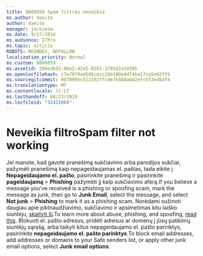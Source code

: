 ```yaml
---
title: 8000059 Spam filtras neveikia
ms.author: daeite
author: daeite
manager: jackiesm
ms.date: 9/17/2018
ms.audience: ITPro
ms.topic: article
ROBOTS: NOINDEX, NOFOLLOW
localization_priority: Normal
ms.custom: 8000059
ms.assetid: 29dedb91-06e2-42e5-8281-3785d2a10305
ms.openlocfilehash: c7e7079a45d6cecc2bb180e4df4ba17ca5dd2ff6
ms.sourcegitcommit: 9d78905c512192ffc4675468abd2efc5f2e4baf4
ms.translationtype: MT
ms.contentlocale: lt-LT
ms.lasthandoff: 04/23/2019
ms.locfileid: "32421068"
---
```

# <a name="spam-filter-not-working"></a><span data-ttu-id="54eb9-102">Neveikia filtro</span><span class="sxs-lookup"><span data-stu-id="54eb9-102">Spam filter not working</span></span>

<span data-ttu-id="54eb9-103">Jei manote, kad gavote pranešimą sukčiavimo arba parodijos sukčiai, pažymėti pranešimą kaip nepageidaujamas el. paštas, tada eikite į **Nepageidaujamo el. pašto**, pasirinkite pranešimą ir pasirinkite **pageidaujamą** \> **Phishing** pažymėti jį kaip sukčiavimo aferą.</span><span class="sxs-lookup"><span data-stu-id="54eb9-103">If you believe a message you've received is a phishing or spoofing scam, mark the message as junk, then go to **Junk Email**, select the message, and select **Not junk** \> **Phishing** to mark it as a phishing scam.</span></span> <span data-ttu-id="54eb9-104">Norėdami sužinoti daugiau apie piktnaudžiavimo, sukčiavimo ir apsimetimas kitu laiško siuntėju, [skaityti šį](https://support.office.com/article/0d882ea5-eedc-4bed-aebc-079ffa1105a3).</span><span class="sxs-lookup"><span data-stu-id="54eb9-104">To learn more about abuse, phishing, and spoofing, [read this](https://support.office.com/article/0d882ea5-eedc-4bed-aebc-079ffa1105a3).</span></span> <span data-ttu-id="54eb9-105">Blokuoti el. pašto adresus, pridėti adresus ar domenų į jūsų patikimų siuntėjų sąrašą, arba taikyti kitus nepageidaujamo el. pašto parinktys, pasirinkite **nepageidaujamo el. pašto parinktys**.</span><span class="sxs-lookup"><span data-stu-id="54eb9-105">To block email addresses, add addresses or domains to your Safe senders list, or apply other junk email options, select **Junk email options**.</span></span> 
  

